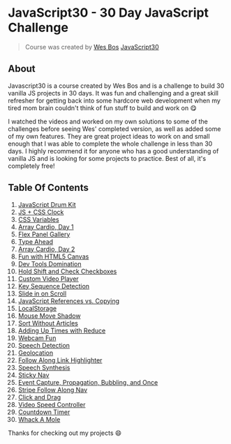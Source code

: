 # JavaScript30 - 30 Day JavaScript Challenge

> Course was created by [Wes Bos](https://github.com/wesbos)
> [JavaScript30](https://javascript30.com)

## About

Javascript30 is a course created by Wes Bos and is a challenge to build 30 vanilla JS projects in 30 days. It was fun and challenging and a great skill refresher for getting back into some hardcore web development when my tired mom brain couldn't think of fun stuff to build and work on 😋

I watched the videos and worked on my own solutions to some of the challenges before seeing Wes' completed version, as well as added some of my own features. They are great project ideas to work on and small enough that I was able to complete the whole challenge in less than 30 days. I highly recommend it for anyone who has a good understanding of vanilla JS and is looking for some projects to practice. Best of all, it's completely free!

## Table Of Contents
1.  [JavaScript Drum Kit](/Completed%20Projects/01%20-%20JavaScript%20Drum%20Kit)
2.  [JS + CSS Clock](/Completed%20Projects/02%20-%20JS%20and%20CSS%20Clock)
3.  [CSS Variables](/Completed%20Projects/03%20-%20CSS%20Variables)
4.  [Array Cardio, Day 1](/Completed%20Projects/04%20-%20Array%20Cardio%20Day%201)
5.  [Flex Panel Gallery](/Completed%20Projects/05%20-%20Flex%20Panel%20Gallery)
6.  [Type Ahead](/Completed%20Projects/06%20-%20Type%20Ahead)
7.  [Array Cardio, Day 2](/Completed%20Projects/04%20-%20Array%20Cardio%20Day%201)
8.  [Fun with HTML5 Canvas](/Completed%20Projects/08%20-%20Fun%20with%20HTML5%20Canvas)
9.  [Dev Tools Domination](/Completed%20Projects/09%20-%20Dev%20Tools%20Domination)
10. [Hold Shift and Check Checkboxes](/Completed%20Projects/10%20-%20Hold%20Shift%20and%20Check%20Checkboxes)
11. [Custom Video Player](/Completed%20Projects/11%20-%20Custom%20Video%20Player)
12. [Key Sequence Detection](/Completed%20Projects/12%20-%20Key%20Sequence%20Detection)
13. [Slide in on Scroll](/Completed%20Projects/13%20-%20Slide%20in%20on%20Scroll)
14. [JavaScript References vs. Copying](/Completed%20Projects/14%20-%20JavaScript%20References%20VS%20Copying)
15. [LocalStorage](/Completed%20Projects/15%20-%20LocalStorage)
16. [Mouse Move Shadow](/Completed%20Projects/16%20-%20Mouse%20Move%20Shadow)
17. [Sort Without Articles](/Completed%20Projects/17%20-%20Sort%20Without%20Articles)
18. [Adding Up Times with Reduce](/Completed%20Projects/18%20-%20Adding%20Up%20Times%20with%20Reduce)
19. [Webcam Fun](/Completed%20Projects/19%20-%20Webcam%20Fun)
20. [Speech Detection](/Completed%20Projects/20%20-%20Speech%20Detection)
21. [Geolocation](/Completed%20Projects/21%20-%20Geolocation)
22. [Follow Along Link Highlighter](/Completed%20Projects/22%20-%20Follow%20Along%20Link%20Highlighter)
23. [Speech Synthesis](/Completed%20Projects/23%20-%20Speech%20Synthesis)
24. [Sticky Nav](/Completed%20Projects/24%20-%20Sticky%20Nav)
25. [Event Capture, Propagation, Bubbling, and Once](/Completed%20Projects/25%20-%20Event%20Capture%2C%20Propagation%2C%20Bubbling%20and%20Once)
26. [Stripe Follow Along Nav](/Completed%20Projects/26%20-%20Stripe%20Follow%20Along%20Nav)
27. [Click and Drag](/Completed%20Projects/27%20-%20Click%20and%20Drag)
28. [Video Speed Controller](/Completed%20Projects/28%20-%20Video%20Speed%20Controller)
29. [Countdown Timer](/Completed%20Projects/29%20-%20Countdown%20Timer)
30. [Whack A Mole](/Completed%20Projects/30%20-%20Whack%20A%20Mole)

Thanks for checking out my projects 😄
